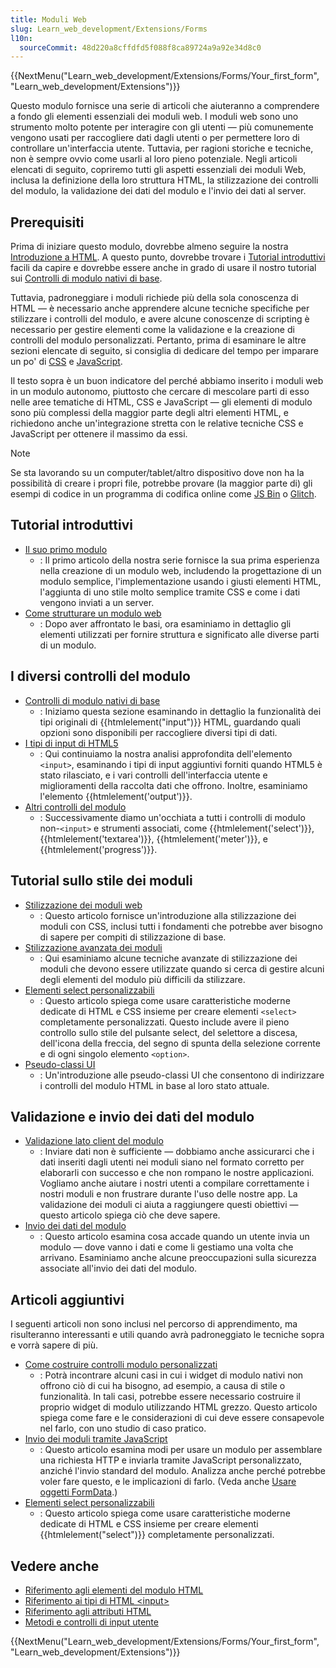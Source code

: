 ```yaml
---
title: Moduli Web
slug: Learn_web_development/Extensions/Forms
l10n:
  sourceCommit: 48d220a8cffdfd5f088f8ca89724a9a92e34d8c0
---
```


{{NextMenu("Learn_web_development/Extensions/Forms/Your_first_form", "Learn_web_development/Extensions")}}

Questo modulo fornisce una serie di articoli che aiuteranno a comprendere a fondo gli elementi essenziali dei moduli web. I moduli web sono uno strumento molto potente per interagire con gli utenti — più comunemente vengono usati per raccogliere dati dagli utenti o per permettere loro di controllare un'interfaccia utente. Tuttavia, per ragioni storiche e tecniche, non è sempre ovvio come usarli al loro pieno potenziale. Negli articoli elencati di seguito, copriremo tutti gli aspetti essenziali dei moduli Web, inclusa la definizione della loro struttura HTML, la stilizzazione dei controlli del modulo, la validazione dei dati del modulo e l'invio dei dati al server.

## Prerequisiti

Prima di iniziare questo modulo, dovrebbe almeno seguire la nostra [Introduzione a HTML](/it/docs/Learn_web_development/Core/Structuring_content). A questo punto, dovrebbe trovare i [Tutorial introduttivi](#tutorial_introduttivi) facili da capire e dovrebbe essere anche in grado di usare il nostro tutorial sui [Controlli di modulo nativi di base](/it/docs/Learn_web_development/Extensions/Forms/Basic_native_form_controls).

Tuttavia, padroneggiare i moduli richiede più della sola conoscenza di HTML — è necessario anche apprendere alcune tecniche specifiche per stilizzare i controlli del modulo, e avere alcune conoscenze di scripting è necessario per gestire elementi come la validazione e la creazione di controlli del modulo personalizzati. Pertanto, prima di esaminare le altre sezioni elencate di seguito, si consiglia di dedicare del tempo per imparare un po' di [CSS](/it/docs/Learn_web_development/Core/Styling_basics) e [JavaScript](/it/docs/Learn_web_development/Core/Scripting).

Il testo sopra è un buon indicatore del perché abbiamo inserito i moduli web in un modulo autonomo, piuttosto che cercare di mescolare parti di esso nelle aree tematiche di HTML, CSS e JavaScript — gli elementi di modulo sono più complessi della maggior parte degli altri elementi HTML, e richiedono anche un'integrazione stretta con le relative tecniche CSS e JavaScript per ottenere il massimo da essi.

> [!NOTE]
> Se sta lavorando su un computer/tablet/altro dispositivo dove non ha la possibilità di creare i propri file, potrebbe provare (la maggior parte di) gli esempi di codice in un programma di codifica online come [JS Bin](https://jsbin.com/) o [Glitch](https://glitch.com/).

## Tutorial introduttivi

- [Il suo primo modulo](/it/docs/Learn_web_development/Extensions/Forms/Your_first_form)
  - : Il primo articolo della nostra serie fornisce la sua prima esperienza nella creazione di un modulo web, includendo la progettazione di un modulo semplice, l'implementazione usando i giusti elementi HTML, l'aggiunta di uno stile molto semplice tramite CSS e come i dati vengono inviati a un server.
- [Come strutturare un modulo web](/it/docs/Learn_web_development/Extensions/Forms/How_to_structure_a_web_form)
  - : Dopo aver affrontato le basi, ora esaminiamo in dettaglio gli elementi utilizzati per fornire struttura e significato alle diverse parti di un modulo.

## I diversi controlli del modulo

- [Controlli di modulo nativi di base](/it/docs/Learn_web_development/Extensions/Forms/Basic_native_form_controls)
  - : Iniziamo questa sezione esaminando in dettaglio la funzionalità dei tipi originali di {{htmlelement("input")}} HTML, guardando quali opzioni sono disponibili per raccogliere diversi tipi di dati.
- [I tipi di input di HTML5](/it/docs/Learn_web_development/Extensions/Forms/HTML5_input_types)
  - : Qui continuiamo la nostra analisi approfondita dell'elemento `<input>`, esaminando i tipi di input aggiuntivi forniti quando HTML5 è stato rilasciato, e i vari controlli dell'interfaccia utente e miglioramenti della raccolta dati che offrono. Inoltre, esaminiamo l'elemento {{htmlelement('output')}}.
- [Altri controlli del modulo](/it/docs/Learn_web_development/Extensions/Forms/Other_form_controls)
  - : Successivamente diamo un'occhiata a tutti i controlli di modulo non-`<input>` e strumenti associati, come {{htmlelement('select')}}, {{htmlelement('textarea')}}, {{htmlelement('meter')}}, e {{htmlelement('progress')}}.

## Tutorial sullo stile dei moduli

- [Stilizzazione dei moduli web](/it/docs/Learn_web_development/Extensions/Forms/Styling_web_forms)
  - : Questo articolo fornisce un'introduzione alla stilizzazione dei moduli con CSS, inclusi tutti i fondamenti che potrebbe aver bisogno di sapere per compiti di stilizzazione di base.
- [Stilizzazione avanzata dei moduli](/it/docs/Learn_web_development/Extensions/Forms/Advanced_form_styling)
  - : Qui esaminiamo alcune tecniche avanzate di stilizzazione dei moduli che devono essere utilizzate quando si cerca di gestire alcuni degli elementi del modulo più difficili da stilizzare.
- [Elementi select personalizzabili](/it/docs/Learn_web_development/Extensions/Forms/Customizable_select)
  - : Questo articolo spiega come usare caratteristiche moderne dedicate di HTML e CSS insieme per creare elementi `<select>` completamente personalizzati. Questo include avere il pieno controllo sullo stile del pulsante select, del selettore a discesa, dell'icona della freccia, del segno di spunta della selezione corrente e di ogni singolo elemento `<option>`.
- [Pseudo-classi UI](/it/docs/Learn_web_development/Extensions/Forms/UI_pseudo-classes)
  - : Un'introduzione alle pseudo-classi UI che consentono di indirizzare i controlli del modulo HTML in base al loro stato attuale.

## Validazione e invio dei dati del modulo

- [Validazione lato client del modulo](/it/docs/Learn_web_development/Extensions/Forms/Form_validation)
  - : Inviare dati non è sufficiente — dobbiamo anche assicurarci che i dati inseriti dagli utenti nei moduli siano nel formato corretto per elaborarli con successo e che non rompano le nostre applicazioni. Vogliamo anche aiutare i nostri utenti a compilare correttamente i nostri moduli e non frustrare durante l'uso delle nostre app. La validazione dei moduli ci aiuta a raggiungere questi obiettivi — questo articolo spiega ciò che deve sapere.
- [Invio dei dati del modulo](/it/docs/Learn_web_development/Extensions/Forms/Sending_and_retrieving_form_data)
  - : Questo articolo esamina cosa accade quando un utente invia un modulo — dove vanno i dati e come li gestiamo una volta che arrivano. Esaminiamo anche alcune preoccupazioni sulla sicurezza associate all'invio dei dati del modulo.

## Articoli aggiuntivi

I seguenti articoli non sono inclusi nel percorso di apprendimento, ma risulteranno interessanti e utili quando avrà padroneggiato le tecniche sopra e vorrà sapere di più.

- [Come costruire controlli modulo personalizzati](/it/docs/Learn_web_development/Extensions/Forms/How_to_build_custom_form_controls)
  - : Potrà incontrare alcuni casi in cui i widget di modulo nativi non offrono ciò di cui ha bisogno, ad esempio, a causa di stile o funzionalità. In tali casi, potrebbe essere necessario costruire il proprio widget di modulo utilizzando HTML grezzo. Questo articolo spiega come fare e le considerazioni di cui deve essere consapevole nel farlo, con uno studio di caso pratico.
- [Invio dei moduli tramite JavaScript](/it/docs/Learn_web_development/Extensions/Forms/Sending_forms_through_JavaScript)
  - : Questo articolo esamina modi per usare un modulo per assemblare una richiesta HTTP e inviarla tramite JavaScript personalizzato, anziché l'invio standard del modulo. Analizza anche perché potrebbe voler fare questo, e le implicazioni di farlo. (Veda anche [Usare oggetti FormData](/it/docs/Web/API/XMLHttpRequest_API/Using_FormData_Objects).)
- [Elementi select personalizzabili](/it/docs/Learn_web_development/Extensions/Forms/Customizable_select)
  - : Questo articolo spiega come usare caratteristiche moderne dedicate di HTML e CSS insieme per creare elementi {{htmlelement("select")}} completamente personalizzati.

## Vedere anche

- [Riferimento agli elementi del modulo HTML](/it/docs/Web/HTML/Reference/Elements#forms)
- [Riferimento ai tipi di HTML \<input>](/it/docs/Web/HTML/Reference/Elements/input)
- [Riferimento agli attributi HTML](/it/docs/Web/HTML/Reference/Attributes)
- [Metodi e controlli di input utente](/it/docs/Learn_web_development/Extensions/Forms/User_input_methods)

{{NextMenu("Learn_web_development/Extensions/Forms/Your_first_form", "Learn_web_development/Extensions")}}
